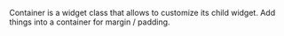 Container is a widget class that allows to customize its child widget. Add things into a container for margin / padding.
